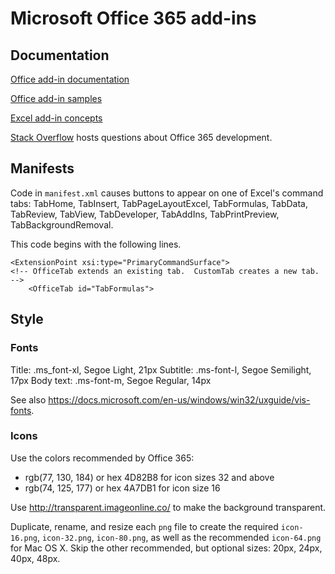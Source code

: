 # Microsoft Office 365 add-ins

## Documentation

[Office add-in documentation](https://docs.microsoft.com/office/dev/add-ins/overview/office-add-ins)

[Office add-in samples](https://github.com/officedev)

[Excel add-in concepts](https://docs.microsoft.com/en-us/office/dev/add-ins/excel/excel-add-ins-core-concepts)

[Stack Overflow](http://stackoverflow.com/questions/tagged/office-js+API) hosts questions about Office 365 development.

## Manifests

Code in `manifest.xml` causes buttons to appear on one of Excel's command tabs: TabHome, TabInsert, TabPageLayoutExcel, TabFormulas, TabData, TabReview, TabView, TabDeveloper, TabAddIns, TabPrintPreview, TabBackgroundRemoval.

This code begins with the following lines.

    <ExtensionPoint xsi:type="PrimaryCommandSurface">
    <!-- OfficeTab extends an existing tab.  CustomTab creates a new tab. -->
        <OfficeTab id="TabFormulas">

## Style

### Fonts

Title: .ms_font-xl, Segoe Light, 21px
Subtitle: .ms-font-l, Segoe Semilight, 17px
Body text: .ms-font-m, Segoe Regular, 14px

See also <https://docs.microsoft.com/en-us/windows/win32/uxguide/vis-fonts>.

### Icons

Use the colors recommended by Office 365:

* rgb(77, 130, 184) or hex 4D82B8 for icon sizes 32 and above
* rgb(74, 125, 177) or hex 4A7DB1 for icon size 16

Use <http://transparent.imageonline.co/> to make the background transparent.

Duplicate, rename, and resize each `png` file to create the required `icon-16.png`, `icon-32.png`, `icon-80.png`, as well as the recommended `icon-64.png` for Mac OS X.  Skip the other recommended, but optional sizes: 20px, 24px, 40px, 48px.
